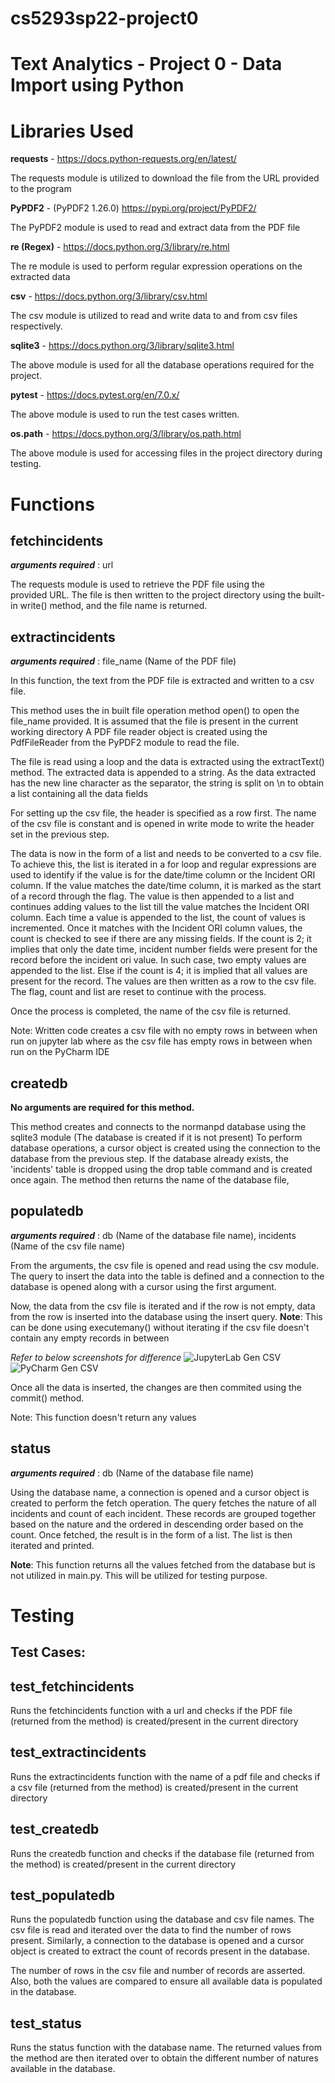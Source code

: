 # cs5293sp22-project0
# Text Analytics - Project 0 - Data Import using Python

# **Libraries Used**

**requests** - <https://docs.python-requests.org/en/latest/>

The requests module is utilized to download the file from the URL provided to the program

**PyPDF2** - (PyPDF2 1.26.0) <https://pypi.org/project/PyPDF2/>

The PyPDF2 module is used to read and extract data from the PDF file   

**re (Regex)** - <https://docs.python.org/3/library/re.html>

The re module is used to perform regular expression operations on the extracted data

**csv** - <https://docs.python.org/3/library/csv.html>

The csv module is utilized to read and write data to and from csv files respectively.

**sqlite3** - <https://docs.python.org/3/library/sqlite3.html>

The above module is used for all the database operations required for the project.

**pytest** - <https://docs.pytest.org/en/7.0.x/>

The above module is used to run the test cases written.

**os.path** - <https://docs.python.org/3/library/os.path.html>

The above module is used for accessing files in the project directory during testing.


# **Functions**

## fetchincidents

**_arguments required_** : url <string>

The requests module is used to retrieve the PDF file using the provided URL. The file is then written to the project directory using the built-in write() method, and the file name is returned.

## extractincidents

**_arguments required_** : file_name <string> (Name of the PDF file)

In this function, the text from the PDF file is extracted and written to a csv file. 

This method uses the in built file operation method open() to open the file_name provided. It is assumed that the file is present in the current working directory
A PDF file reader object is created using the PdfFileReader from the PyPDF2 module to read the file.

The file is read using a loop and the data is extracted using the extractText() method. The extracted data is appended to a string. As the data extracted has the new line character as the separator, the string is split on \n to obtain a list containing all the data fields

For setting up the csv file, the header is specified as a row first. The name of the csv file is constant and is opened in write mode to write the header set in the previous step.

The data is now in the form of a list and needs to be converted to a csv file. To achieve this, the list is iterated in a for loop and  regular expressions are used to identify if the value is for the date/time column or the Incident ORI column.
If the value matches the date/time column, it is marked as the start of a record through the flag. The value is then appended to a list and continues adding values to the list till the value matches the Incident ORI column. Each time a value is appended to the list, the count of values is incremented. Once it matches with the Incident ORI column values, the count is checked to see if there are any missing fields. If the count is 2; it implies that only the date time, incident number fields were present for the record before the incident ori value. In such case, two empty values are appended to the list. Else if the count is 4; it is implied that all values are present for the record. 
The values are then written as a row to the csv file. The flag, count and list are reset to continue with the process.

Once the process is completed, the name of the csv file is returned.

Note: Written code creates a csv file with no empty rows in between when run on jupyter lab where as the csv file has empty rows in between when run on the PyCharm IDE

## createdb

**No arguments are required for this method.**

This method creates and connects to the normanpd database using the sqlite3 module (The database is created if it is not present)
To perform database operations, a cursor object is created using the connection to the database from the previous step.
If the database already exists, the 'incidents' table is dropped using the drop table command and is created once again.
The method then returns the name of the database file,

## populatedb
**_arguments required_** : db <string> (Name of the database file name), incidents <string> (Name of the csv file name)

From the arguments, the csv file is opened and read using the csv module. The query to insert the data into the table is defined and a connection to the database is opened along with a cursor using the first argument.

Now, the data from the csv file is iterated and if the row is not empty, data from the row is inserted into the database using the insert query.
**Note**: This can be done using executemany() without iterating if the csv file doesn't contain any empty records in between

*Refer to below screenshots for difference*
![JupyterLab Gen CSV](https://user-images.githubusercontent.com/98193657/157362700-33bbc8a5-bab1-4d76-817d-2ee6601f6d00.png)
![PyCharm Gen CSV](https://user-images.githubusercontent.com/98193657/157362702-7d666c67-28eb-4066-8666-14a2b57bbea4.png)
  
  
Once all the data is inserted, the changes are then commited using the commit() method.

Note: This function doesn't return any values

## status
**_arguments required_** : db <string> (Name of the database file name)

Using the database name, a connection is opened and a cursor object is created to perform the fetch operation.
The query fetches the nature of all incidents and count of each incident. These records are grouped together based on the nature and the ordered in descending order based on the count. Once fetched, the result is in the form of a list. The list is then iterated and printed.

**Note**: This function returns all the values fetched from the database but is not utilized in main.py. This will be utilized for testing purpose.

# Testing

## Test Cases:

## test_fetchincidents
Runs the fetchincidents function with a url and checks if the PDF file (returned from the method) is created/present in the current directory 

## test_extractincidents
Runs the extractincidents function with the name of a pdf file and checks if a csv file (returned from the method) is created/present in the current directory 

## test_createdb
Runs the createdb function and checks if the database file (returned from the method) is created/present in the current directory

## test_populatedb
Runs the populatedb function using the database and csv file names. The csv file is read and iterated over the data to find the number of rows present. Similarly, a connection to the database is opened and a cursor object is created to extract the count of records present in the database.

The number of rows in the csv file and number of records are asserted. Also, both the values are compared to ensure all available data is populated in the database.

## test_status
Runs the status function with the database name. The returned values from the method are then iterated over to obtain the different number of natures available in the database.
